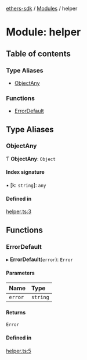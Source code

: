 [ethers-sdk](../README.md) / [Modules](../modules.md) / helper

# Module: helper

## Table of contents

### Type Aliases

- [ObjectAny](helper.md#objectany)

### Functions

- [ErrorDefault](helper.md#errordefault)

## Type Aliases

### ObjectAny

Ƭ **ObjectAny**: `Object`

#### Index signature

▪ [k: `string`]: `any`

#### Defined in

[helper.ts:3](https://github.com/jonathanchowjh/nft-contracts/blob/6bfcf9b/utils/helper.ts#L3)

## Functions

### ErrorDefault

▸ **ErrorDefault**(`error`): `Error`

#### Parameters

| Name    | Type     |
| :------ | :------- |
| `error` | `string` |

#### Returns

`Error`

#### Defined in

[helper.ts:5](https://github.com/jonathanchowjh/nft-contracts/blob/6bfcf9b/utils/helper.ts#L5)
